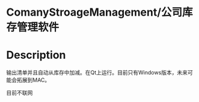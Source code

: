 # ComanyStroageManagement/公司库存管理软件
# Description
输出清单并且自动从库存中加减。在Qt上运行。目前只有Windows版本，未来可能会拓展到MAC。

目前不联网
